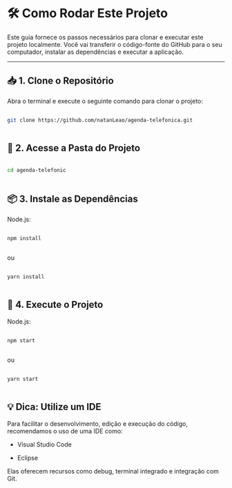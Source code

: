 # 🛠️ Como Rodar Este Projeto

Este guia fornece os passos necessários para clonar e executar este projeto localmente. Você vai transferir o código-fonte do GitHub para o seu computador, instalar as dependências e executar a aplicação.

---

## 📥 1. Clone o Repositório

Abra o terminal e execute o seguinte comando para clonar o projeto:

```bash
 
git clone https://github.com/natanLeao/agenda-telefonica.git
 
```


## 📂 2. Acesse a Pasta do Projeto

```bash
 
cd agenda-telefonic
 
```


## 📦 3. Instale as Dependências

Node.js:
```bash
 
npm install
 
```
ou
```bash
 
yarn install
 
```


## 🚀 4. Execute o Projeto

Node.js:
```bash
 
npm start
 
```
ou
```bash
 
yarn start
 
```

## 💡 Dica: Utilize um IDE
Para facilitar o desenvolvimento, edição e execução do código, recomendamos o uso de uma IDE como:

* Visual Studio Code

* Eclipse

Elas oferecem recursos como debug, terminal integrado e integração com Git.
